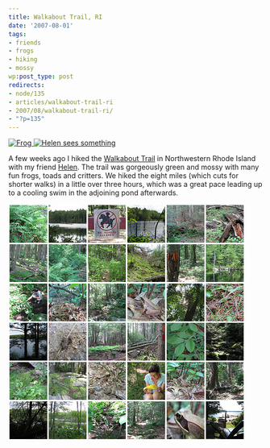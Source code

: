 ```yaml
---
title: Walkabout Trail, RI
date: '2007-08-01'
tags:
- friends
- frogs
- hiking
- mossy
wp:post_type: post
redirects:
- node/135
- articles/walkabout-trail-ri
- 2007/08/walkabout-trail-ri/
- "?p=135"
---
```


[ ![Frog](http://farm2.static.flickr.com/1327/819325062_64e6660ffa_m.jpg) ](http://www.flickr.com/photos/bensheldon/819325062/ "Photo Sharing") [ ![Helen sees something](http://farm2.static.flickr.com/1054/818413293_f3c656f1ce_m.jpg) ](http://www.flickr.com/photos/bensheldon/818413293/ "Photo Sharing")

A few weeks ago I hiked the [Walkabout Trail](http://www.google.com/maps?q=Providence,+RI,+USA&ie=UTF8&ll=41.92353,-71.75776&spn=0.00372,0.009388&t=h&z=17&om=1) in Northwestern Rhode Island with my friend [Helen](http://flickr.com/photos/helenday/). The trail was gorgeously green and mossy with many fun frogs, toads and critters. We hiked the eight miles (which cuts for shorter walks) in a little over three hours, which was a great pace leading up to a cooling swim in the adjoining pond afterwards.

[ ![](2007-08-01-Walkabout-Trail-RI/walkabout-trail.png) ](http://flickr.com/photos/bensheldon/sets/72157600835146342/)
